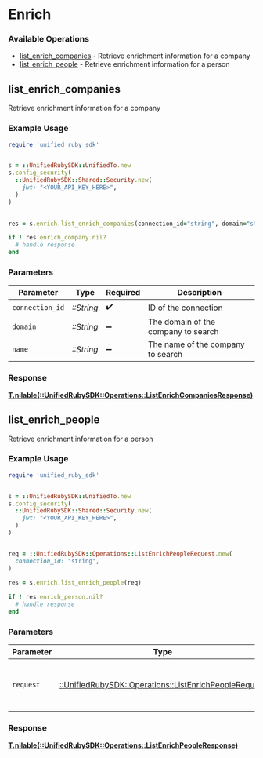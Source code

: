 # Enrich


### Available Operations

* [list_enrich_companies](#list_enrich_companies) - Retrieve enrichment information for a company
* [list_enrich_people](#list_enrich_people) - Retrieve enrichment information for a person

## list_enrich_companies

Retrieve enrichment information for a company

### Example Usage

```ruby
require 'unified_ruby_sdk'


s = ::UnifiedRubySDK::UnifiedTo.new
s.config_security(
  ::UnifiedRubySDK::Shared::Security.new(
    jwt: "<YOUR_API_KEY_HERE>",
  )
)

    
res = s.enrich.list_enrich_companies(connection_id="string", domain="string", name="string")

if ! res.enrich_company.nil?
  # handle response
end

```

### Parameters

| Parameter                           | Type                                | Required                            | Description                         |
| ----------------------------------- | ----------------------------------- | ----------------------------------- | ----------------------------------- |
| `connection_id`                     | *::String*                          | :heavy_check_mark:                  | ID of the connection                |
| `domain`                            | *::String*                          | :heavy_minus_sign:                  | The domain of the company to search |
| `name`                              | *::String*                          | :heavy_minus_sign:                  | The name of the company to search   |


### Response

**[T.nilable(::UnifiedRubySDK::Operations::ListEnrichCompaniesResponse)](../../models/operations/listenrichcompaniesresponse.md)**


## list_enrich_people

Retrieve enrichment information for a person

### Example Usage

```ruby
require 'unified_ruby_sdk'


s = ::UnifiedRubySDK::UnifiedTo.new
s.config_security(
  ::UnifiedRubySDK::Shared::Security.new(
    jwt: "<YOUR_API_KEY_HERE>",
  )
)


req = ::UnifiedRubySDK::Operations::ListEnrichPeopleRequest.new(
  connection_id: "string",
)
    
res = s.enrich.list_enrich_people(req)

if ! res.enrich_person.nil?
  # handle response
end

```

### Parameters

| Parameter                                                                                                   | Type                                                                                                        | Required                                                                                                    | Description                                                                                                 |
| ----------------------------------------------------------------------------------------------------------- | ----------------------------------------------------------------------------------------------------------- | ----------------------------------------------------------------------------------------------------------- | ----------------------------------------------------------------------------------------------------------- |
| `request`                                                                                                   | [::UnifiedRubySDK::Operations::ListEnrichPeopleRequest](../../models/operations/listenrichpeoplerequest.md) | :heavy_check_mark:                                                                                          | The request object to use for the request.                                                                  |


### Response

**[T.nilable(::UnifiedRubySDK::Operations::ListEnrichPeopleResponse)](../../models/operations/listenrichpeopleresponse.md)**

